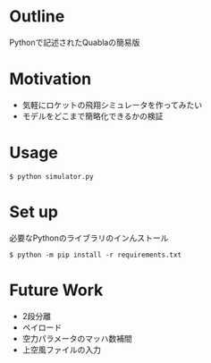 # Outline
Pythonで記述されたQuablaの簡易版

# Motivation
* 気軽にロケットの飛翔シミュレータを作ってみたい
* モデルをどこまで簡略化できるかの検証

# Usage

```
$ python simulator.py
```

# Set up

必要なPythonのライブラリのインんストール
```
$ python -m pip install -r requirements.txt
```

# Future Work
* 2段分離
* ペイロード
* 空力パラメータのマッハ数補間
* 上空風ファイルの入力